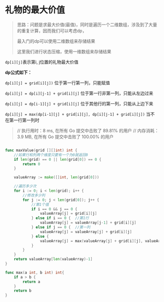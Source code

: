 # 礼物的最大价值



> 思路：问题是求最大价值(最值)，同时是遍历一个二维数组，涉及到了大量的重复计算，因而我们可以考虑dp，
>
> 最入门的dp可以使用二维数组来存储结果
>
> 这里我们进行状态压缩，使用一维数组来存储结果



`dp[i][j]`表示第i, j位置的礼物最大价值

**dp公式如下：**

`dp[i][j] = grid[i][j])` 位于第一行第一列，只能赋值

`dp[i][j] = dp[i][j-1] + grid[i][j]` 位于第一行非第一列，只能从左边过来

`dp[i][j] = dp[i-1][j] + grid[i][j]` 位于其他行的第一列，只能从上边下来

`dp[i][j] = max(dp[i-1][j] + grid[i][j], dp[i][j-1] + grid[i][j])`  当不在第一行第一列时



> // 执行用时：8 ms, 在所有 Go 提交中击败了 89.81% 的用户
>            // 内存消耗：3.9 MB, 在所有 Go 提交中击败了 100.00% 的用户



```go

func maxValue(grid [][]int) int {
	//如果行和列两个维度只要有一个为0就返回0
	if len(grid) == 0 || len(grid[0]) == 0 {
		return 0
	}

	valueArray := make([]int, len(grid[0]))

	//遍历多少次
	for i := 0; i < len(grid); i++ {
		//修改多少列
		for j := 0; j < len(grid[0]); j++ {
			//第1个值
			if i == 0 && j == 0 {
				valueArray[j] = grid[i][j]
			} else if i == 0 {	//第1行
				valueArray[j] = valueArray[j-1] + grid[i][j]
			} else if j == 0 {  //第一列
				valueArray[j] = valueArray[j] + grid[i][j]
			} else {
				valueArray[j] = max(valueArray[j] + grid[i][j], valueArray[j-1] + grid[i][j])
			}
		}
	}
    return valueArray[len(valueArray)-1]
}

func max(a int, b int) int{
	if a > b {
		return a
	} 
	return b
}
```
